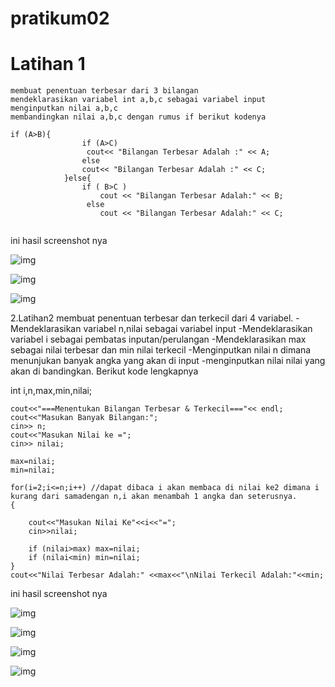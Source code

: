 # pratikum02

# Latihan 1

```
membuat penentuan terbesar dari 3 bilangan
mendeklarasikan variabel int a,b,c sebagai variabel input
menginputkan nilai a,b,c
membandingkan nilai a,b,c dengan rumus if berikut kodenya
````


```
if (A>B){
        		if (A>C)
           		 cout<< "Bilangan Terbesar Adalah :" << A;
        		else
          		cout<< "Bilangan Terbesar Adalah :" << C;
        	}else{
        		if ( B>C )
            		cout << "Bilangan Terbesar Adalah:" << B;
       			 else
            		cout << "Bilangan Terbesar Adalah:" << C;
                        
```  

ini hasil screenshot nya

![img](https://github.com/fahmieka21/pratikum02/blob/master/hasilfahmi1.png)

![img](https://github.com/fahmieka21/pratikum02/blob/master/hasilfahmi2.png)

![img](https://github.com/fahmieka21/pratikum02/blob/master/hasilfahmi3.png)



2.Latihan2 membuat penentuan terbesar dan terkecil dari 4 variabel. 
-Mendeklarasikan variabel n,nilai sebagai variabel input 
-Mendeklarasikan variabel i sebagai pembatas inputan/perulangan 
-Mendeklarasikan max sebagai nilai terbesar dan min nilai terkecil 
-Menginputkan nilai n dimana menunjukan banyak angka yang akan di input 
-menginputkan nilai nilai yang akan di bandingkan. Berikut kode lengkapnya


int i,n,max,min,nilai;

    cout<<"===Menentukan Bilangan Terbesar & Terkecil==="<< endl;
    cout<<"Masukan Banyak Bilangan:";
    cin>> n;
    cout<<"Masukan Nilai ke =";
    cin>> nilai;

    max=nilai;
    min=nilai;

    for(i=2;i<=n;i++) //dapat dibaca i akan membaca di nilai ke2 dimana i kurang dari samadengan n,i akan menambah 1 angka dan seterusnya.
    {

        cout<<"Masukan Nilai Ke"<<i<<"=";
        cin>>nilai;

        if (nilai>max) max=nilai;
        if (nilai<min) min=nilai;
    }
    cout<<"Nilai Terbesar Adalah:" <<max<<"\nNilai Terkecil Adalah:"<<min;


ini hasil screenshot nya

![img](https://github.com/fahmieka21/pratikum02/blob/master/hasilfahmi4.png)

![img](https://github.com/fahmieka21/pratikum02/blob/master/hasilfahmi5.png)

![img](https://github.com/fahmieka21/pratikum02/blob/master/hasilfahmi6.png)

![img](https://github.com/fahmieka21/pratikum02/blob/master/hasilfahmi7.png)



